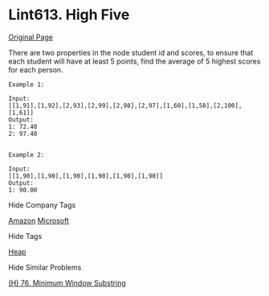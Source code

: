 # Lint613. High Five    
[Original Page](https://www.lintcode.com/problem/high-five/description)   

There are two properties in the node student id and scores, to ensure that each student will have at least 5 points, find the average of 5 highest scores for each person.  

```
Example 1:

Input: 
[[1,91],[1,92],[2,93],[2,99],[2,98],[2,97],[1,60],[1,58],[2,100],[1,61]]
Output:
1: 72.40
2: 97.40


Example 2:

Input:
[[1,90],[1,90],[1,90],[1,90],[1,90],[1,90]]
Output: 
1: 90.00
```

<div>

<div id="company_tags" class="btn btn-xs btn-warning">Hide Company Tags</div>

<span class="hidebutton" style="display: inline;">[Amazon](/company/amazon/) [Microsoft](/company/microsoft/)</span></div>

<div>

<div id="tags" class="btn btn-xs btn-warning">Hide Tags</div>

<span class="hidebutton" style="display: inline;">[Heap](/tag/heap/)</span></div>

<div>

<div id="similar" class="btn btn-xs btn-warning">Hide Similar Problems</div>

<span class="hidebutton" style="display: inline;">[(H) 76. Minimum Window Substring](https://leetcode.com/problems/minimum-window-substring/)</span></div>